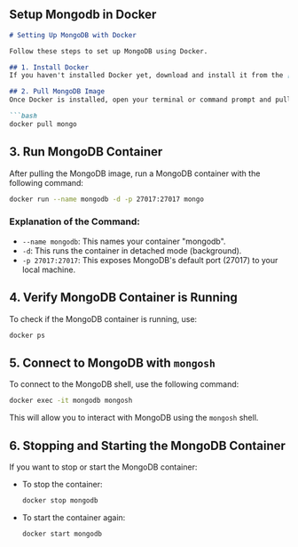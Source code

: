 ## Setup Mongodb in Docker

````markdown
# Setting Up MongoDB with Docker

Follow these steps to set up MongoDB using Docker.

## 1. Install Docker
If you haven't installed Docker yet, download and install it from the [Docker official website](https://www.docker.com/get-started).

## 2. Pull MongoDB Image
Once Docker is installed, open your terminal or command prompt and pull the MongoDB Docker image from Docker Hub by running the following command:

```bash
docker pull mongo
````

## 3. Run MongoDB Container

After pulling the MongoDB image, run a MongoDB container with the following command:

```bash
docker run --name mongodb -d -p 27017:27017 mongo
```

### Explanation of the Command:

* `--name mongodb`: This names your container "mongodb".
* `-d`: This runs the container in detached mode (background).
* `-p 27017:27017`: This exposes MongoDB's default port (27017) to your local machine.

## 4. Verify MongoDB Container is Running

To check if the MongoDB container is running, use:

```bash
docker ps
```

## 5. Connect to MongoDB with `mongosh`

To connect to the MongoDB shell, use the following command:

```bash
docker exec -it mongodb mongosh
```

This will allow you to interact with MongoDB using the `mongosh` shell.

## 6. Stopping and Starting the MongoDB Container

If you want to stop or start the MongoDB container:

* To stop the container:

  ```bash
  docker stop mongodb
  ```

* To start the container again:

  ```bash
  docker start mongodb
  ```

```
